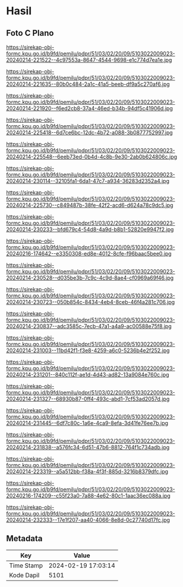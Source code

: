 # Hasil

## Foto C Plano

https://sirekap-obj-formc.kpu.go.id/b9fd/pemilu/pdpr/51/03/02/20/09/5103022009023-20240214-221522--4c97553a-8647-4544-9698-e1c774d7ea1e.jpg

https://sirekap-obj-formc.kpu.go.id/b9fd/pemilu/pdpr/51/03/02/20/09/5103022009023-20240214-221635--80b0c484-2a1c-41a5-beeb-df9a5c270af6.jpg

https://sirekap-obj-formc.kpu.go.id/b9fd/pemilu/pdpr/51/03/02/20/09/5103022009023-20240214-221920--f6ed2cb8-37a4-46ed-b34b-94df5c41906d.jpg

https://sirekap-obj-formc.kpu.go.id/b9fd/pemilu/pdpr/51/03/02/20/09/5103022009023-20240214-225418--6d7ce6bc-12dc-4b72-a088-3b0877752997.jpg

https://sirekap-obj-formc.kpu.go.id/b9fd/pemilu/pdpr/51/03/02/20/09/5103022009023-20240214-225548--6eeb73ed-0b4d-4c8b-9e30-2ab0b624806c.jpg

https://sirekap-obj-formc.kpu.go.id/b9fd/pemilu/pdpr/51/03/02/20/09/5103022009023-20240214-230114--32105fa1-6da1-47c7-a934-36283d2352a4.jpg

https://sirekap-obj-formc.kpu.go.id/b9fd/pemilu/pdpr/51/03/02/20/09/5103022009023-20240214-225730--c849487b-38fe-42f2-acd6-d624a78c9dc5.jpg

https://sirekap-obj-formc.kpu.go.id/b9fd/pemilu/pdpr/51/03/02/20/09/5103022009023-20240214-230233--bfd679c4-54d8-4a9d-b8b1-52820e9947f2.jpg

https://sirekap-obj-formc.kpu.go.id/b9fd/pemilu/pdpr/51/03/02/20/09/5103022009023-20240216-174642--e3350308-ed8e-4012-8cfe-f96baac5bee0.jpg

https://sirekap-obj-formc.kpu.go.id/b9fd/pemilu/pdpr/51/03/02/20/09/5103022009023-20240214-230528--d035be3b-7c9c-4c9d-8ae4-cf0969a69f46.jpg

https://sirekap-obj-formc.kpu.go.id/b9fd/pemilu/pdpr/51/03/02/20/09/5103022009023-20240214-230723--050b854c-8434-4eb4-8ceb-46f4a281c706.jpg

https://sirekap-obj-formc.kpu.go.id/b9fd/pemilu/pdpr/51/03/02/20/09/5103022009023-20240214-230837--adc3585c-7ecb-47a1-a4a9-ac00588e75f8.jpg

https://sirekap-obj-formc.kpu.go.id/b9fd/pemilu/pdpr/51/03/02/20/09/5103022009023-20240214-231003--11bd42f1-f3e8-4259-a6c0-5236b4e2f252.jpg

https://sirekap-obj-formc.kpu.go.id/b9fd/pemilu/pdpr/51/03/02/20/09/5103022009023-20240214-231201--840c112f-ae1d-4d43-ad82-13a9084e760c.jpg

https://sirekap-obj-formc.kpu.go.id/b9fd/pemilu/pdpr/51/03/02/20/09/5103022009023-20240214-231327--68930b87-0ff4-493c-abd1-7cf53ad2057d.jpg

https://sirekap-obj-formc.kpu.go.id/b9fd/pemilu/pdpr/51/03/02/20/09/5103022009023-20240214-231445--6df7c80c-1a6e-4ca9-8efa-3d41fe76ee7b.jpg

https://sirekap-obj-formc.kpu.go.id/b9fd/pemilu/pdpr/51/03/02/20/09/5103022009023-20240214-231838--a576fc34-6d51-47b6-8812-764f1c734adb.jpg

https://sirekap-obj-formc.kpu.go.id/b9fd/pemilu/pdpr/51/03/02/20/09/5103022009023-20240214-223319--a5a512bb-f38a-4f3f-885d-3216b8379dfc.jpg

https://sirekap-obj-formc.kpu.go.id/b9fd/pemilu/pdpr/51/03/02/20/09/5103022009023-20240216-174209--c55f23a0-7a88-4e62-80c1-1aac36ec088a.jpg

https://sirekap-obj-formc.kpu.go.id/b9fd/pemilu/pdpr/51/03/02/20/09/5103022009023-20240214-232333--17e1f207-aa40-4066-8e8d-0c27740d17fc.jpg


## Metadata

| Key        | Value               |
| ---------- | ------------------- |
| Time Stamp | 2024-02-19 17:03:14 |
| Kode Dapil | 5101                |



